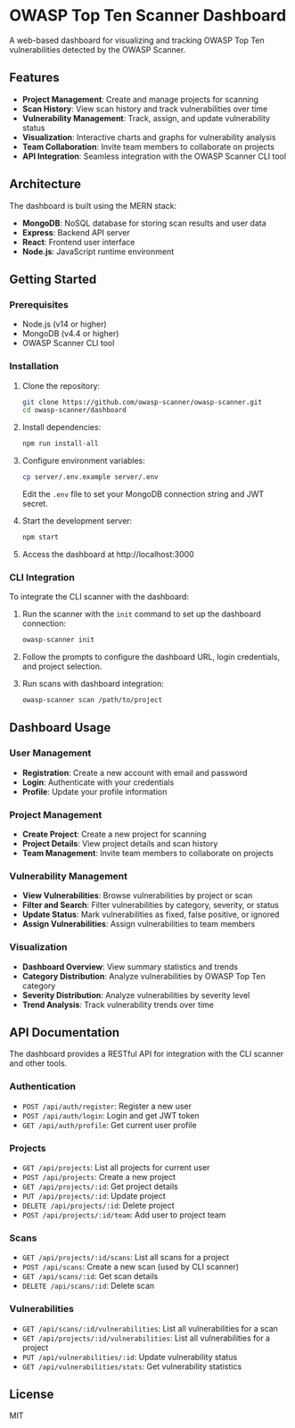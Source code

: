 # OWASP Top Ten Scanner Dashboard

A web-based dashboard for visualizing and tracking OWASP Top Ten vulnerabilities detected by the OWASP Scanner.

## Features

- **Project Management**: Create and manage projects for scanning
- **Scan History**: View scan history and track vulnerabilities over time
- **Vulnerability Management**: Track, assign, and update vulnerability status
- **Visualization**: Interactive charts and graphs for vulnerability analysis
- **Team Collaboration**: Invite team members to collaborate on projects
- **API Integration**: Seamless integration with the OWASP Scanner CLI tool

## Architecture

The dashboard is built using the MERN stack:

- **MongoDB**: NoSQL database for storing scan results and user data
- **Express**: Backend API server
- **React**: Frontend user interface
- **Node.js**: JavaScript runtime environment

## Getting Started

### Prerequisites

- Node.js (v14 or higher)
- MongoDB (v4.4 or higher)
- OWASP Scanner CLI tool

### Installation

1. Clone the repository:
   ```bash
   git clone https://github.com/owasp-scanner/owasp-scanner.git
   cd owasp-scanner/dashboard
   ```

2. Install dependencies:
   ```bash
   npm run install-all
   ```

3. Configure environment variables:
   ```bash
   cp server/.env.example server/.env
   ```
   Edit the `.env` file to set your MongoDB connection string and JWT secret.

4. Start the development server:
   ```bash
   npm start
   ```

5. Access the dashboard at http://localhost:3000

### CLI Integration

To integrate the CLI scanner with the dashboard:

1. Run the scanner with the `init` command to set up the dashboard connection:
   ```bash
   owasp-scanner init
   ```

2. Follow the prompts to configure the dashboard URL, login credentials, and project selection.

3. Run scans with dashboard integration:
   ```bash
   owasp-scanner scan /path/to/project
   ```

## Dashboard Usage

### User Management

- **Registration**: Create a new account with email and password
- **Login**: Authenticate with your credentials
- **Profile**: Update your profile information

### Project Management

- **Create Project**: Create a new project for scanning
- **Project Details**: View project details and scan history
- **Team Management**: Invite team members to collaborate on projects

### Vulnerability Management

- **View Vulnerabilities**: Browse vulnerabilities by project or scan
- **Filter and Search**: Filter vulnerabilities by category, severity, or status
- **Update Status**: Mark vulnerabilities as fixed, false positive, or ignored
- **Assign Vulnerabilities**: Assign vulnerabilities to team members

### Visualization

- **Dashboard Overview**: View summary statistics and trends
- **Category Distribution**: Analyze vulnerabilities by OWASP Top Ten category
- **Severity Distribution**: Analyze vulnerabilities by severity level
- **Trend Analysis**: Track vulnerability trends over time

## API Documentation

The dashboard provides a RESTful API for integration with the CLI scanner and other tools.

### Authentication

- `POST /api/auth/register`: Register a new user
- `POST /api/auth/login`: Login and get JWT token
- `GET /api/auth/profile`: Get current user profile

### Projects

- `GET /api/projects`: List all projects for current user
- `POST /api/projects`: Create a new project
- `GET /api/projects/:id`: Get project details
- `PUT /api/projects/:id`: Update project
- `DELETE /api/projects/:id`: Delete project
- `POST /api/projects/:id/team`: Add user to project team

### Scans

- `GET /api/projects/:id/scans`: List all scans for a project
- `POST /api/scans`: Create a new scan (used by CLI scanner)
- `GET /api/scans/:id`: Get scan details
- `DELETE /api/scans/:id`: Delete scan

### Vulnerabilities

- `GET /api/scans/:id/vulnerabilities`: List all vulnerabilities for a scan
- `GET /api/projects/:id/vulnerabilities`: List all vulnerabilities for a project
- `PUT /api/vulnerabilities/:id`: Update vulnerability status
- `GET /api/vulnerabilities/stats`: Get vulnerability statistics

## License

MIT